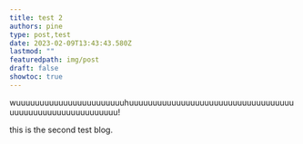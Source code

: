 ```yaml
---
title: test 2
authors: pine
type: post,test
date: 2023-02-09T13:43:43.580Z
lastmod: ""
featuredpath: img/post
draft: false
showtoc: true
---
```

w﻿uuuuuuuuuuuuuuuuuuuuuuuhuuuuuuuuuuuuuuuuuuuuuuuuuuuuuuuuuuuuuuuuuuuuuuuuuuuuuuuuuu!

t﻿his is the second test blog.
